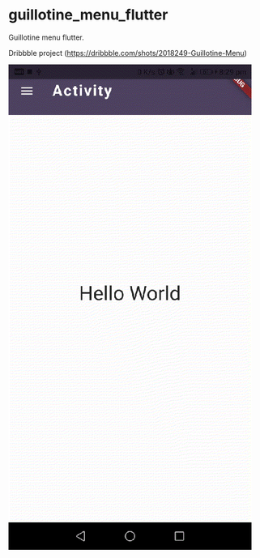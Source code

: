 # guillotine_menu_flutter

Guillotine menu flutter.

Dribbble project (https://dribbble.com/shots/2018249-Guillotine-Menu)

![](https://github.com/kishan2612/guillotine_menu_flutter/blob/master/screenshots/gifone.gif)